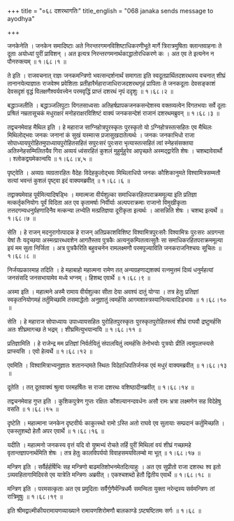 +++
title = "०६८ दशरथागतिः"
title_english = "068 janaka sends message to ayodhya"

+++


जनकेनेति । जनकेन समादिष्टाः अते निरन्तरगमनविशिष्टाधिकरणीभूते मार्गे
त्रिरात्रमुषिताः क्लान्तवाहनाः ते दूताः अयोध्यां पुरीं प्राविशन् । अत
इत्यत्र निरन्तरगमनार्थकाद्धातोरधिकरणे कः । अत एव ते इत्यनेन न
पौनरुक्त्यम्  ॥  १।६८।१  ॥   

  

ते इति । राजवचनात् राज्ञः जनकमन्त्रिणो भवत्सन्दर्शनार्थं समागता इति
स्वदूतप्रार्थितदशरथस्य वचनात् शीघ्रं तानानयेत्याज्ञातः राजवेश्म
प्रवेशिताः प्रतीहारैर्महाराजाधिराजदशरथगृहं प्रापिताः ते जनकदूताः
देवसङ्काशं देवसदृशं वृद्धं विलक्षणैश्वर्यवत्त्वेन परमवृद्धिं प्राप्तं
दशरथं नृपं ददृशुः  ॥  १।६८।२  ॥   

  

बद्धाञ्जलीति । बद्धाञ्जलिपुटाः विगतसाध्वसाः अतिहर्षप्रापकजनकसन्देशस्य
वक्तव्यत्वेन विगतभयाः सर्वे दूताः प्रश्रितं नम्रतासूचकं मधुराक्षरं
मनोहराक्षरविशिष्टं वाक्यं जनकसन्देशं राजानं दशरथमब्रुवन्  ॥  १।६८।३  ॥   

  

तद्वचनमेवाह मैथिल इति । हे महाराज साग्निहोत्रपुरस्कृतः पुरस्कृतो यो
ऽग्निहोत्रस्तत्सहितः एव मैथिलः मिथिलोद्भवः जनकः जनानां कं सुखं यस्मात्स
प्रजासुखदातेत्यर्थः । जनकः जनकाभिधो राजा
सोपाध्यायपुरोहितमुपाध्यायपुरोहितसहितं सपुरःसरं पुरःसरा भृत्यास्तत्सहितं
त्वां स्नेहसंसक्तया अतिस्नेहसम्मिलितयैव गिरा अव्ययं ध्वंसरहितं कुशलं
मुहुर्मुहुरेव आपृच्छते अस्मद्द्वारेति शेषः । चशब्दावेवार्थौ ।
श्लोकद्वयमेकान्वयि  ॥  १।६८।४,५  ॥   

  

पृष्ट्वेति । अव्यग्रः व्यग्रतारहितः वैदेहः विदेहकुलोद्भवः मिथिलाधिपो
जनकः कौशिकानुमते विश्वामित्रसम्मतौ सत्यां भवन्तं कुशलं पृष्ट्वा इदं
वाक्यमब्रवीत्  ॥  १।६८।६  ॥   

  

तद्वाक्यमेवाह पूर्वमित्यादिषड्भिः । ममात्मजा वीर्यशुल्का
समाधिकरहितपराक्रममूल्या इति प्रतिज्ञा मत्कर्तृकनियोगः पूर्वं विदिता अत
एव कृतामर्षाः निर्वीर्याः अल्पपराक्रमाः राजानो विमुखीकृताः
तत्तदगम्यधनुर्ग्रहणादिनैव मत्कन्या लभ्येति मत्प्रतिज्ञया दूरीकृता
इत्यर्थः । आसन्निति शेषः । चशब्द इत्यर्थे  ॥  १।६८।७  ॥   

  

सेति । हे राजन् मदनुरागोत्पादक हे राजन् अतिप्रकाशविशिष्ट
विश्वामित्रपुरःसरैः विश्वामित्रः पुरःसरः अग्रगन्ता येषां तैः यदृच्छया
अस्मत्प्रारब्धवशेन आगतैस्तव पुत्रकैः अत्यनुकम्पितत्वत्सुतैः सा
समाधिकरहितपराक्रममूल्या इयं मम सुता निर्जिता । अत्र पुत्रकैरिति बहुवचनेन
रामलक्ष्मणौ परमपूज्याविति जनकराजनिश्चयः सूचितः  ॥  १।६८।८  ॥   

  

निर्जयप्रकारमाह तदिति । हे महाबाहो महात्मना रामेण तत् अन्यग्रहणाद्यशक्यं
रत्नमुत्तमं दिव्यं धनुर्महत्यां जनसंसदि जनसभायामेव मध्ये भग्नम् । हिशब्द
एवार्थे  ॥  १।६८।९  ॥   

  

अस्मा इति । महात्मने अस्मै रामाय वीर्यशुल्का सीता देया अवश्यं दातुं
योग्या । तत्र हेतुः प्रतिज्ञां स्वकृतनियोगमहं तर्तुमिच्छामि तसमाद्धेतोः
अनुज्ञातुं त्वमर्हसि आगमशास्त्रस्यानित्यत्वादिडभावः  ॥  १।६८।१०  ॥   

  

सेति । हे महाराज सोपाध्यायः उपाध्यायसहितः पुरोहितपुरस्कृतः
पुरस्कृतपुरोहितस्त्वं शीघ्रं राघवौ द्रष्टुमर्हसि अतः शीघ्रमागच्छ ते
भद्रम् । शीघ्रमित्युभयान्वयि  ॥  १।६८।११  ॥   

  

प्रतिज्ञामिति । हे राजेन्द्र मम प्रतिज्ञां निर्वर्तयितुं संपालयितुं
त्वमर्हसि तेनोभयोः पुत्रयोः प्रीतिं त्वमुपलप्स्यसे प्राप्स्यसि । एवो
हेत्वर्थे  ॥  १।६८।१२  ॥   

  

एवमिति । विश्वामित्राभ्यनुज्ञातः शतानन्दमते स्थितः विदेहाधिपतिर्जनक एवं
मधुरं वाक्यमब्रवीत्  ॥  १।६८।१३  ॥   

  

दूतेति । तत् दूतवाक्यं श्रुत्वा परमहर्षितः स राजा दशरथः
वशिष्ठादीनब्रवीत्  ॥  १।६८।१४  ॥   

  

तद्वचनमेवाह गुप्त इति । कुशिकपुत्रेण गुप्तः रक्षितः कौशल्यानन्दवर्धनः
असौ रामः भ्रत्रा लक्ष्मणेन सह विदेहेषु वसति  ॥  १।६८।१५  ॥   

  

दृष्टेति । महात्माना जनकेन दृष्टवीर्यः काकुत्स्थो रामो ऽस्ति अतो राघवे
एव सुतायाः सम्प्रदानं कर्तुमिच्छति । एकस्तुशब्दो हेतौ अपर एवार्थे  ॥ 
१।६८।१६  ॥   

  

यदीति । महात्मनो जनकस्य वृत्तं यदि वो युष्मभ्यं रोचते तर्हि पुरीं
मिथिलां वयं शीघ्रं गच्छामहे वृतान्तज्ञापनार्थमिति शेषः । तत्र हेतुः
कालविपर्ययो विवाहसमयविलम्बो मा भूत्  ॥  १।६८।१७  ॥   

  

मन्त्रिण इति । सर्वैर्हर्हर्षिभिः सह मन्त्रिणो बाढमतिशोभनमेतदित्याहुः ।
अत एव सुप्रीतो राजा दशरथः श्व इतो ऽव्यवहितागामिदिवसे एव यात्रेति
मन्त्रिणः अब्रवीत् । एकश्चशब्दो हेतौ द्वितीय एवार्थे  ॥  १।६८।१८  ॥   

  

मन्त्रिण इति । परमसत्कृताः अत एव प्रमुदिताः सर्वैर्गुणैर्मन्त्रिधर्मैः
समन्विता युक्ता नरेन्द्रस्य सर्वमन्त्रिणः तां रात्रिमूषुः  ॥  १।६८।१९
 ॥   

  

इति श्रीमद्वाल्मीकीयरामायणव्याख्याने रामायणशिरोमणौ बालकाण्डे
ऽष्टषष्टितमः सर्गः  ॥  १।६८  ॥   

  

  


